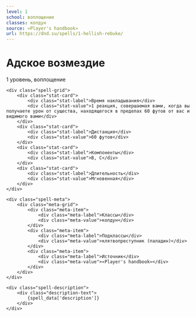 ```yaml
---
level: 1
school: воплощение
classes: колдун
source: «Player's handbook»
url: https://dnd.su/spells/1-hellish-rebuke/
---
```


<div class="spell-container">
    <div class="spell-header">
        <h1 class="spell-name">Адское возмездие</h1>
        <div class="spell-level">1 уровень, воплощение</div>
    </div>
    
    <div class="spell-grid">
        <div class="stat-card">
            <div class="stat-label">Время накладывания</div>
            <div class="stat-value">1 реакция, совершаемая вами, когда вы получаете урон от существа, находящегося в пределах 60 футов от вас и видимого вами</div>
        </div>
        <div class="stat-card">
            <div class="stat-label">Дистанция</div>
            <div class="stat-value">60 футов</div>
        </div>
        <div class="stat-card">
            <div class="stat-label">Компоненты</div>
            <div class="stat-value">В, С</div>
        </div>
        <div class="stat-card">
            <div class="stat-label">Длительность</div>
            <div class="stat-value">Мгновенная</div>
        </div>
    </div>
    
    <div class="spell-meta">
        <div class="meta-grid">
            <div class="meta-item">
                <div class="meta-label">Классы</div>
                <div class="meta-value">колдун</div>
            </div>
            <div class="meta-item">
                <div class="meta-label">Подклассы</div>
                <div class="meta-value">клятвопреступник (паладин)</div>
            </div>
            <div class="meta-item">
                <div class="meta-label">Источник</div>
                <div class="meta-value">«Player's handbook»</div>
            </div>
        </div>
    </div>
    
    <div class="spell-description">
        <div class="description-text">
            {spell_data['description']}
        </div>
    </div>
</div>